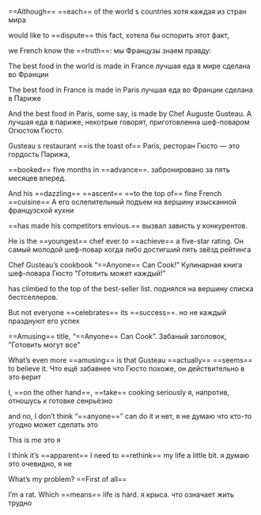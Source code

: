 ==Although== ==each== of the world s countries
хотя каждая из стран мира

would like to ==dispute== this fact,
хотела бы оспорить этот факт,

we French know the ==truth==:
мы Французы знаем правду:

The best food in the world is made in France
лучшая еда в мире сделана во Франции

The best food in France is made in Paris
лучшая еда во Франции сделана в Париже

And the best food in Paris, some say, is made by Chef Auguste Gusteau.
А лучшая еда в париже, некотрые говорят, приготовленна шеф-поваром Огюстом Гюсто.

Gusteau s restaurant ==is the toast of== Paris, 
ресторан Гюсто — это гордость Парижа,

==booked== five months in ==advance==.
забронировано за пять месяцев вперед.

And his ==dazzling== ==ascent== ==to the top of== fine French ==cuisine==
А его ослепительный подъем на вершину изысканной французской кухни

==has made his competitors envious.==
вызвал зависть у конкурентов.

He is the ==youngest== chef ever to ==achieve== a five-star rating.
Он самый молодой шеф-повар когда либо достигший пять звёзд рейтинга

Chef Gusteau’s cookbook “==Anyone== Can Cook!”
Кулинарная книга шеф-повара Гюсто "Готовить может каждый!"

has climbed to the top of the best-seller list.
поднялся на вершину списка бестселлеров.

But not everyone ==celebrates== its ==success==.
но не каждый празднуют его успех

==Amusing== title, “==Anyone== Can Cook”.
Забаный заголовок, "Готовить могут все"

What’s even more ==amusing== is that Gusteau ==actually== ==seems== to believe it.
Что ещё забавнее что Гюсто похоже, он действительно в это верит

I, ==on the other hand==, ==take== cooking seriously
я, напротив, отношусь к готовке сенрьёзно

and no, I don’t think “==anyone==” can do it
и нет, я не думаю что кто-то угодно может сделать это

This is me 
это я 

I think it’s ==apparent== I need to ==rethink== my life a little bit.
я думаю это очевидно, я не

What’s my problem? ==First of all==

I’m a rat. Which ==means== life is hard.
я крыса. что означает жить трудно